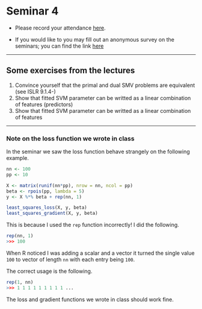 # Seminar 4

* Please record your attendance [here](https://forms.office.com/Pages/ResponsePage.aspx?id=_epnVXfnpUKRu5RA_UO4k2iqStX41KNDpkUzhjwCGeNUN01TOTFTWVc0VTVMN0czNExWOUZCMVdZRi4u).

* If you would like to you may fill out an anonymous survey on the seminars; you can find the link [here](https://forms.office.com/Pages/ResponsePage.aspx?id=_epnVXfnpUKRu5RA_UO4k2iqStX41KNDpkUzhjwCGeNUQ0VBRVpOWFI3T1ZYR0hUR09TT0MzNUtQQi4u)
---

## Some exercises from the lectures

1. Convince yourself that the primal and dual SMV problems are equivalent (see ISLR 9.1.4-)
2. Show that fitted SVM parameter can be writted as a linear combination of features (predictors)
3. Show that fitted SVM parameter can be writted as a linear combination of features

---

### Note on the loss function we wrote in class

In the seminar we saw the loss function behave strangely on the following example.

``` r
nn <- 100
pp <- 10

X <- matrix(runif(nn*pp), nrow = nn, ncol = pp)
beta <- rpois(pp, lambda = 5)
y <- X %*% beta + rep(nn, 1)

least_squares_loss(X, y, beta)
least_squares_gradient(X, y, beta)
```


This is because I used the `rep` function incorrectly! I did the following.

``` r
rep(nn, 1)
>>> 100
```
When R noticed I was adding a scalar and a vector it turned the single value `100` to vector of length `nn` with each entry being `100`.

The correct usage is the following.

``` r
rep(1, nn)
>>> 1 1 1 1 1 1 1 1 1 ...
```

The loss and gradient functions we wrote in class should work fine.
